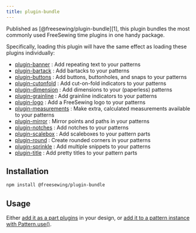```yaml
---
title: plugin-bundle
---
```


Published as [@freesewing/plugin-bundle][1], this plugin bundles the most
commonly used FreeSewing time plugins in one handy package.

Specifically, loading this plugin will have the same effect as loading these
plugins individually:

- [plugin-banner](/reference/plugins/banner) : Add repeating text to your patterns
- [plugin-bartack](/reference/plugins/bartack) : Add bartacks to your patterns
- [plugin-buttons](/reference/plugins/buttons) : Add buttons, buttonholes, and snaps to your patterns
- [plugin-cutonfold](/reference/plugins/cutonfold) : Add cut-on-fold indicators to your patterns
- [plugin-dimension](/reference/plugins/dimension) : Add dimensions to your (paperless) patterns
- [plugin-grainline](/reference/plugins/grainline) : Add grainline indicators to your patterns
- [plugin-logo](/reference/plugins/logo) : Add a FreeSewing logo to your patterns
- [plugin-measurements](/reference/plugins/measurements) : Make extra, calculated measurements available to your patterns
- [plugin-mirror](/reference/plugins/mirror) : Mirror points and paths in your patterns
- [plugin-notches](/reference/plugins/notches) : Add notches to your patterns
- [plugin-scalebox](/reference/plugins/scalebox) : Add scaleboxes to your pattern parts
- [plugin-round](/reference/plugins/round) : Create rounded corners in your patterns
- [plugin-sprinkle](/reference/plugins/sprinkle) : Add multiple snippets to your patterns
- [plugin-title](/reference/plugins/title) : Add pretty titles to your pattern parts

## Installation

```bash
npm install @freesewing/plugin-bundle
```

## Usage

Either [add it as a part plugins](/reference/api/part/config/plugins) in your
design, or [add it to a pattern instance with
Pattern.use()](/reference/api/pattern/use).

